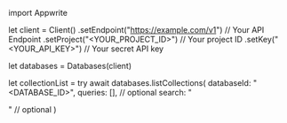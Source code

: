 import Appwrite

let client = Client()
    .setEndpoint("https://example.com/v1") // Your API Endpoint
    .setProject("<YOUR_PROJECT_ID>") // Your project ID
    .setKey("<YOUR_API_KEY>") // Your secret API key

let databases = Databases(client)

let collectionList = try await databases.listCollections(
    databaseId: "<DATABASE_ID>",
    queries: [], // optional
    search: "<SEARCH>" // optional
)

